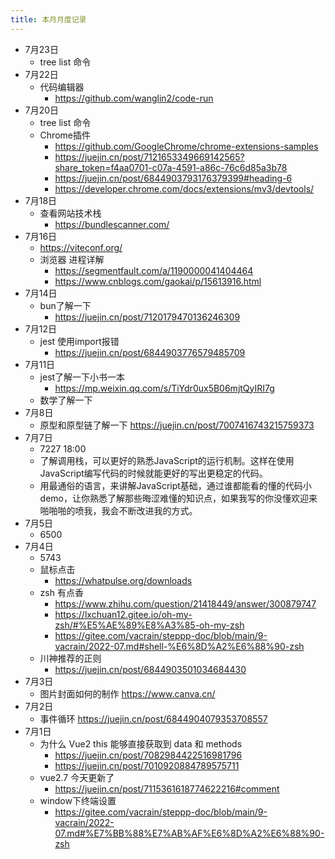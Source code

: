 ```yaml
---
title: 本月月度记录
---
```


- 7月23日
  - tree list 命令
- 7月22日
  - 代码编辑器
    - https://github.com/wanglin2/code-run
- 7月20日
  - tree list 命令
  - Chrome插件
    - https://github.com/GoogleChrome/chrome-extensions-samples
    - https://juejin.cn/post/7121653349669142565?share_token=f4aa0701-c07a-4591-a86c-76c6d85a3b78
    - https://juejin.cn/post/6844903793176379399#heading-6
    - https://developer.chrome.com/docs/extensions/mv3/devtools/
- 7月18日
  - 查看网站技术栈
    - https://bundlescanner.com/ 
- 7月16日
  - https://viteconf.org/
  - 浏览器 进程详解
    - https://segmentfault.com/a/1190000041404464
    - https://www.cnblogs.com/gaokai/p/15613916.html  
- 7月14日
  - bun了解一下
    - https://juejin.cn/post/7120179470136246309
- 7月12日
  - jest 使用import报错
    - https://juejin.cn/post/6844903776579485709      
- 7月11日
  - jest了解一下小书一本
    - https://mp.weixin.qq.com/s/TiYdr0ux5B06mjtQyIRI7g  
  - 数学了解一下
- 7月8日
  - 原型和原型链了解一下 https://juejin.cn/post/7007416743215759373
- 7月7日
  - 7227 18:00
  - 了解调用栈，可以更好的熟悉JavaScript的运行机制。这样在使用JavaScript编写代码的时候就能更好的写出更稳定的代码。
  - 用最通俗的语言，来讲解JavaScript基础，通过谁都能看的懂的代码小demo，让你熟悉了解那些晦涩难懂的知识点，如果我写的你没懂欢迎来啪啪啪的喷我，我会不断改进我的方式。
- 7月5日
  - 6500
- 7月4日
  - 5743
  - 鼠标点击
    - https://whatpulse.org/downloads
  - zsh 有点香
    - https://www.zhihu.com/question/21418449/answer/300879747
    - https://lxchuan12.gitee.io/oh-my-zsh/#%E5%AE%89%E8%A3%85-oh-my-zsh
    - https://gitee.com/vacrain/steppp-doc/blob/main/9-vacrain/2022-07.md#shell-%E6%8D%A2%E6%88%90-zsh  
  - 川神推荐的正则
    - https://juejin.cn/post/6844903501034684430  
- 7月3日
  - 图片封面如何的制作 https://www.canva.cn/
- 7月2日
  - 事件循环 https://juejin.cn/post/6844904079353708557
- 7月1日
  - 为什么 Vue2 this 能够直接获取到 data 和 methods
    - https://juejin.cn/post/7082984422516981796
    - https://juejin.cn/post/7010920884789575711
  - vue2.7 今天更新了
    - https://juejin.cn/post/7115361618774622216#comment 
  - window下终端设置
    -  https://gitee.com/vacrain/steppp-doc/blob/main/9-vacrain/2022-07.md#%E7%BB%88%E7%AB%AF%E6%8D%A2%E6%88%90-zsh


